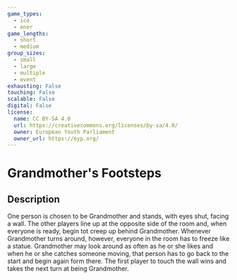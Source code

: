 ```yaml
---
game_types:
  - ice
  - ener
game_lengths:
  - short
  - medium
group_sizes:
  - small
  - large
  - multiple
  - event
exhausting: False
touching: False
scalable: False
digital: False
license:
  name: CC BY-SA 4.0
  url: https://creativecommons.org/licenses/by-sa/4.0/
  owner: European Youth Parliament
  owner_url: https://eyp.org/
---
```

# Grandmother's Footsteps

## Description
One person is chosen to be Grandmother and stands, with eyes shut, facing a wall. The other players line up at the opposite side of the room and, when everyone is ready, begin tot creep up behind Grandmother. Whenever Grandmother turns around, however, everyone in the room has to freeze like a statue. Grandmother may look around as often as he or she likes and when he or she catches someone moving, that person has to go back to the start and begin again form there. The first player to touch the wall wins and takes the next turn at being Grandmother.
